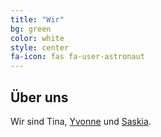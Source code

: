 ```yaml
---
title: "Wir"
bg: green
color: white
style: center
fa-icon: fas fa-user-astronaut
---
```


## Über uns

Wir sind Tina, [Yvonne](https://twitter.com/kayleethemech) und  [Saskia](https://twitter.com/sagennrich).